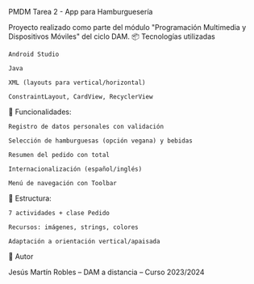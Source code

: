 PMDM Tarea 2 - App para Hamburguesería

Proyecto realizado como parte del módulo "Programación Multimedia y Dispositivos Móviles" del ciclo DAM.
📦 Tecnologías utilizadas

    Android Studio

    Java

    XML (layouts para vertical/horizontal)

    ConstraintLayout, CardView, RecyclerView

🧾 Funcionalidades:

    Registro de datos personales con validación

    Selección de hamburguesas (opción vegana) y bebidas

    Resumen del pedido con total

    Internacionalización (español/inglés)

    Menú de navegación con Toolbar

📁 Estructura:

    7 actividades + clase Pedido

    Recursos: imágenes, strings, colores

    Adaptación a orientación vertical/apaisada

📝 Autor

Jesús Martín Robles – DAM a distancia – Curso 2023/2024
